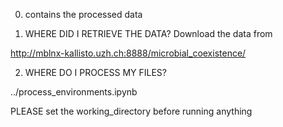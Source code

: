 0) contains the processed data

1) WHERE DID I RETRIEVE THE DATA?
Download the data from

http://mblnx-kallisto.uzh.ch:8888/microbial_coexistence/

2) WHERE DO I PROCESS MY FILES?

../process_environments.ipynb

PLEASE set the working_directory before running anything